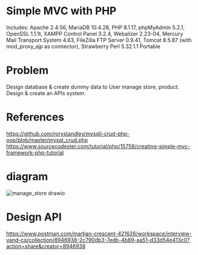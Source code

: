 # Simple MVC with PHP
Includes: Apache 2.4.56, MariaDB 10.4.28, PHP 8.1.17, phpMyAdmin 5.2.1, OpenSSL 1.1.1t, XAMPP Control Panel 3.2.4, Webalizer 2.23-04, Mercury Mail Transport System 4.63, FileZilla FTP Server 0.9.41, Tomcat 8.5.87 (with mod_proxy_ajp as connector), Strawberry Perl 5.32.1.1 Portable
# Problem
Design database & create dummy data to User manage store, product.
Design & create an APIs system.
# References
https://github.com/rorystandley/mysqli-crud-php-oop/blob/master/mysql_crud.php
https://www.sourcecodester.com/tutorial/php/15758/creating-simple-mvc-framework-php-tutorial
# diagram
![manage_store drawio](https://github.com/thuantm2807/php_mvc/assets/51816218/c4920a10-ae7b-4d75-97b5-16d75996a40f)
# Design API
https://www.postman.com/martian-crescent-421626/workspace/interview-vand-co/collection/8946938-2c790db3-7edb-4b89-aa51-d33d54e413c0?action=share&creator=8946938
